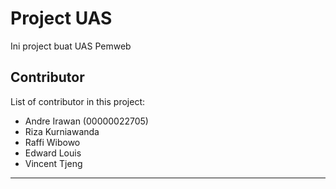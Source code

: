 # Project UAS

Ini project buat UAS Pemweb

## Contributor

List of contributor in this project:

- Andre Irawan (00000022705)
- Riza Kurniawanda
- Raffi Wibowo
- Edward Louis
- Vincent Tjeng

---
